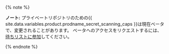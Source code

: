{% note %}

**ノート:** プライベートリポジトリのための{{ site.data.variables.product.prodname_secret_scanning_caps }}は現在ベータで、変更されることがあります。 ベータへのアクセスをリクエストするには、[待ちリストに参加](https://github.com/features/security/advanced-security/signup)してください。

{% endnote %}